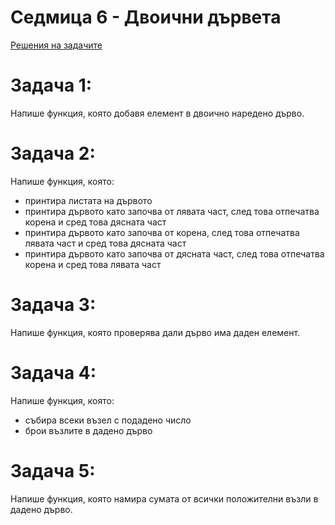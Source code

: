 # Седмица 6 - Двоични дървета

[Решения на задачите](https://github.com/AleksandrinaKovachka/Data-structures-and-algorithms/blob/main/Week06/Tasks)

Задача 1:
=
Напише функция, която добавя елемент в двоично наредено дърво.

Задача 2:
=
Напише функция, която:
- принтира листата на дървото
- принтира дървото като започва от лявата част, след това отпечатва корена и сред това дясната част
- принтира дървото като започва от корена, след това отпечатва лявата част и сред това дясната част
- принтира дървото като започва от дясната част, след това отпечатва корена и сред това лявата част

Задача 3:
=
Напише функция, която проверява дали дърво има даден елемент.

Задача 4:
=
Напише функция, която:
- събира всеки възел с подадено число
- брои възлите в дадено дърво

Задача 5:
=
Напише функция, която намира сумата от всички положителни възли в дадено дърво.
